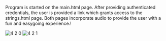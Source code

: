 Program is started on the main.html page. After providing authenticated credentials, the user is provided a link which grants access to the strings.html page.
Both pages incorporate audio to provide the user with a fun and easygoing experience.!

![4 2 0](https://github.com/MA5TERMIND2020/4.2/assets/77905424/a001f0d8-0b4d-40cb-87de-baa3e32c5267)
![4 2 1](https://github.com/MA5TERMIND2020/4.2/assets/77905424/c853465f-549f-40e3-9770-03f78d811820)
